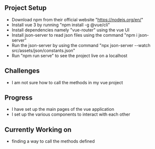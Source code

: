 ## Project Setup
- Download npm from their official website "https://nodejs.org/en/"
- Install vue 3 by running "npm install -g @vue/cli"
- Install dependencies namely "vue-router" using the vue UI
- Install json-server to read json files using the command "npm i json-server"
- Run the json-server by using the command "npx json-server --watch src/assets/json/constants.json"
- Run "npm run serve" to see the project live on a localhost


## Challenges
- I am not sure how to call the methods in my vue project

## Progress
- I have set up the main pages of the vue application
- I set up the various components to interact with each other 


## Currently Working on
- finding a way to call the methods defined 

